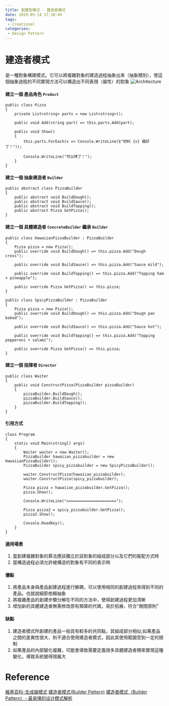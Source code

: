 ```yaml
---
title: 創建型模式 - 建造者模式
date: 2019-05-14 17:18:49
tags:
 - Creational
categories: 
 - Design Pattern
---
```


# 建造者模式
是一種對象構建模式。它可以將複雜對象的建造過程抽象出來（抽象類別），使這個抽象過程的不同實現方法可以構造出不同表現（屬性）的對象
![Architecture](1.jpg)

#### 建立一個 產品角色 `Product`
    public class Pizza
    {
        private List<string> parts = new List<string>();

        public void Add(string part) => this.parts.Add(part);

        public void Show()
        {
            this.parts.ForEach(x => Console.WriteLine($"材料 {x} 備好了！"));

            Console.WriteLine("可以烤了！");
        }
    }

#### 建立一個 抽象建造者 `Builder`
    public abstract class PizzaBuilder
    {
        public abstract void BuildDough();
        public abstract void BuildSauce();
        public abstract void BuildTopping();
        public abstract Pizza GetPizza();
    }

#### 建立一個 具體建造者 `ConcreteBuilder` 繼承 `Builder`
    public class HawaiianPizzaBuilder : PizzaBuilder
    {
        Pizza pizza = new Pizza();
        public override void BuildDough() => this.pizza.Add("Dough cross");

        public override void BuildSauce() => this.pizza.Add("Sauce mild");

        public override void BuildTopping() => this.pizza.Add("Topping ham + pineapple");

        public override Pizza GetPizza() => this.pizza;
    }

    public class SpicyPizzaBuilder : PizzaBuilder
    {
        Pizza pizza = new Pizza();
        public override void BuildDough() => this.pizza.Add("Dough pan baked");

        public override void BuildSauce() => this.pizza.Add("Sauce hot");

        public override void BuildTopping() => this.pizza.Add("Topping pepperoni + salami");

        public override Pizza GetPizza() => this.pizza;
    }

#### 建立一個 指揮者 `Director`
    public class Waiter
    {
        public void ConstructPizza(PizzaBuilder pizzaBuilder)
        {
            pizzaBuilder.BuildDough();
            pizzaBuilder.BuildSauce();
            pizzaBuilder.BuildTopping();
        }
    }

#### 引用方式
    class Program
    {
        static void Main(string[] args)
        {
            Waiter waiter = new Waiter();
            PizzaBuilder hawaiian_pizzabuilder = new HawaiianPizzaBuilder();
            PizzaBuilder spicy_pizzabuilder = new SpicyPizzaBuilder();

            waiter.ConstructPizza(hawaiian_pizzabuilder);
            waiter.ConstructPizza(spicy_pizzabuilder);

            Pizza pizza = hawaiian_pizzabuilder.GetPizza();
            pizza.Show();

            Console.WriteLine("======================");

            Pizza pizza2 = spicy_pizzabuilder.GetPizza();
            pizza2.Show();

            Console.ReadKey();
        }
    }

#### 適用場景
1. 當創建複雜對象的算法應該獨立於該對象的組成部分以及它們的裝配方式時
2. 當構造過程必須允許被構造的對象有不同的表示時

#### 優點
1. 將產品本身與產品創建過程進行解耦，可以使用相同的創建過程來得到不同的產品。也就說細節依賴抽象
2. 將複雜產品的創建步驟分解在不同的方法中，使得創建過程更加清晰
3. 增加新的具體建造者無需修改原有類庫的代碼，易於拓展，符合"開閉原則"

#### 缺點
1. 建造者模式所創建的產品一般具有較多的共同點，其組成部分相似;如果產品之間的差異性很大，則不適合使用建造者模式，因此其使用範圍受到一定的限制
2. 如果產品的內部變化複雜，可能會導致需要定義很多具體建造者類來實現這種變化，導致系統變得很龐大

# Reference
[維基百科-生成器模式](https://zh.wikipedia.org/wiki/%E7%94%9F%E6%88%90%E5%99%A8%E6%A8%A1%E5%BC%8F)
[建造者模式(Builder Pattern)](https://www.bookstack.cn/read/Design-Pattern/lesson14-README.md)
[建造者模式（Builder Pattern）- 最易懂的设计模式解析](https://blog.csdn.net/carson_ho/article/details/54910597)